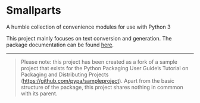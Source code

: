 # Smallparts

A humble collection of convenience modules for use with Python 3

This project mainly focuses on text conversion and generation.
The package documentation can be found
[here](https://blackstream-x.github.io/smallparts/index.html "on GitHub Pages").

----

> Please note: this project has been created as a fork of a sample project
> that exists for the Python Packaging User Guide’s Tutorial on Packaging
> and Distributing Projects (<https://github.com/pypa/sampleproject>).
> Apart from the basic structure of the package,
> this project shares nothing in commmon with its parent.

